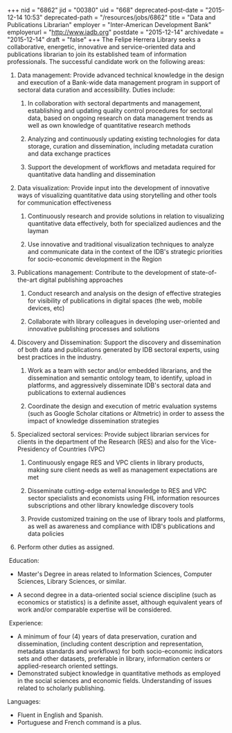 +++
nid = "6862"
jid = "00380"
uid = "668"
deprecated-post-date = "2015-12-14 10:53"
deprecated-path = "/resources/jobs/6862"
title = "Data and Publications Librarian"
employer = "Inter-American Development Bank"
employerurl = "http://www.iadb.org"
postdate = "2015-12-14"
archivedate = "2015-12-14"
draft = "false"
+++
The Felipe Herrera Library seeks a collaborative, energetic, innovative
and service-oriented data and publications librarian to join its
established team of information professionals. The successful candidate
work on the following areas:

1.  Data management: Provide advanced technical knowledge in the design
    and execution of a Bank-wide data management program in support of
    sectoral data curation and accessibility. Duties include:

    1.  In collaboration with sectoral departments and management,
        establishing and updating quality control procedures for
        sectoral data, based on ongoing research on data management
        trends as well as own knowledge of quantitative research methods

    2.  Analyzing and continuously updating existing technologies for
        data storage, curation and dissemination, including metadata
        curation and data exchange practices

    3.  Support the development of workflows and metadata required for
        quantitative data handling and dissemination

2.  Data visualization: Provide input into the development of innovative
    ways of visualizing quantitative data using storytelling and other
    tools for communication effectiveness

    1.  Continuously research and provide solutions in relation to
        visualizing quantitative data effectively, both for specialized
        audiences and the layman

    2.  Use innovative and traditional visualization techniques to
        analyze and communicate data in the context of the IDB's
        strategic priorities for socio-economic development in the
        Region

3.  Publications management: Contribute to the development of
    state-of-the-art digital publishing approaches

    1.  Conduct research and analysis on the design of effective
        strategies for visibility of publications in digital spaces (the
        web, mobile devices, etc)

    2.  Collaborate with library colleagues in developing user-oriented
        and innovative publishing processes and solutions 

4.  Discovery and Dissemination: Support the discovery and dissemination
    of both data and publications generated by IDB sectoral experts,
    using best practices in the industry.

    1.  Work as a team with sector and/or embedded librarians, and the
        dissemination and semantic ontology team, to identify, upload in
        platforms, and aggressively disseminate IDB's sectoral data and
        publications to external audiences

    2.  Coordinate the design and execution of metric evaluation systems
        (such as Google Scholar citations or Altmetric) in order to
        assess the impact of knowledge dissemination strategies 

5.  Specialized sectoral services: Provide subject librarian services
    for clients in the department of the Research (RES) and also for the
    Vice-Presidency of Countries (VPC) 

    1.  Continuously engage RES and VPC clients in library products,
        making sure client needs as well as management expectations are
        met

    2.  Disseminate cutting-edge external knowledge to RES and VPC
        sector specialists and economists using FHL information
        resources subscriptions and other library knowledge discovery
        tools 

    3.  Provide customized training on the use of library tools and
        platforms, as well as awareness and compliance with IDB's
        publications and data policies 

6.  Perform other duties as assigned.
  
 Education:

-   Master's Degree in areas related to Information Sciences, Computer
    Sciences, Library Sciences, or similar.

-   A second degree in a data-oriented social science discipline (such
    as economics or statistics) is a definite asset, although equivalent
    years of work and/or comparable expertise will be considered. 

 Experience:

-   A minimum of four (4) years of data preservation, curation and
    dissemination, (including content description and representation,
    metadata standards and workflows) for both socio-economic indicators
    sets and other datasets, preferable in library, information centers
    or applied-research oriented settings.
-   Demonstrated subject knowledge in quantitative methods as employed
    in the social sciences and economic fields. Understanding of issues
    related to scholarly publishing.

Languages:

-   Fluent in English and Spanish.
-   Portuguese and French command is a plus.
